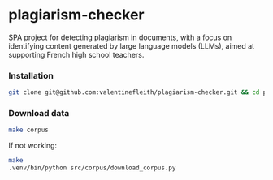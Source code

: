 # plagiarism-checker
SPA project for detecting plagiarism in documents, with a focus on identifying content generated by large language models (LLMs), aimed at supporting French high school teachers.

### Installation

```sh
git clone git@github.com:valentinefleith/plagiarism-checker.git && cd plagiarism-checker
```

### Download data

```sh
make corpus
```
If not working:
```sh
make
.venv/bin/python src/corpus/download_corpus.py
```
